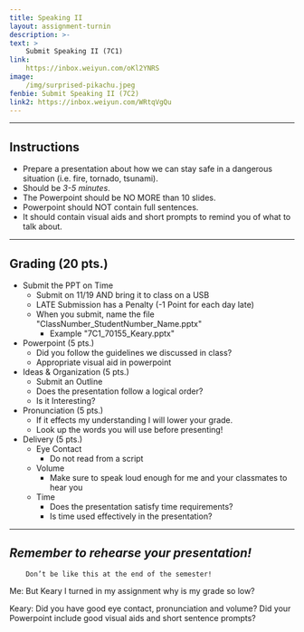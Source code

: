 ```yaml
---
title: Speaking II
layout: assignment-turnin
description: >-
text: >
    Submit Speaking II (7C1)
link: 
    https://inbox.weiyun.com/oKl2YNRS
image: 
    /img/surprised-pikachu.jpeg
fenbie: Submit Speaking II (7C2)
link2: https://inbox.weiyun.com/WRtqVgQu
---
```

---
## Instructions
* Prepare a presentation about how we can stay safe in a dangerous situation (i.e. fire, tornado, tsunami).
* Should be *3-5 minutes*.
* The Powerpoint should be NO MORE than 10 slides.
* Powerpoint should NOT contain full sentences.
* It should contain visual aids and short prompts to remind you of what to talk about.
---
## Grading (20 pts.)
* Submit the PPT on Time
	* Submit on 11/19 AND bring it to class on a USB
    * LATE Submission has a Penalty (-1 Point for each day late)
	* When you submit, name the file "ClassNumber_StudentNumber_Name.pptx" 
		* Example "7C1_70155_Keary.pptx"
* Powerpoint (5 pts.)
	* Did you follow the guidelines we discussed in class?
	* Appropriate visual aid in powerpoint
* Ideas & Organization (5 pts.)
	* Submit an Outline
    * Does the presentation follow a logical order?
    * Is it Interesting?
* Pronunciation (5 pts.)
	* If it effects my understanding I will lower your grade.
	* Look up the words you will use before presenting!
* Delivery (5 pts.)
	* Eye Contact
	    * Do not read from a script
    * Volume
	    * Make sure to speak loud enough for me and your classmates to hear you
	* Time
	    * Does the presentation satisfy time requirements?
	    * Is time used effectively in the presentation?
---
## ***Remember to rehearse your presentation!***

        Don’t be like this at the end of the semester!

Me: But Keary I turned in my assignment why is my grade so low?

Keary: Did you have good eye contact, pronunciation and volume? Did your Powerpoint include good visual aids and short sentence prompts?

